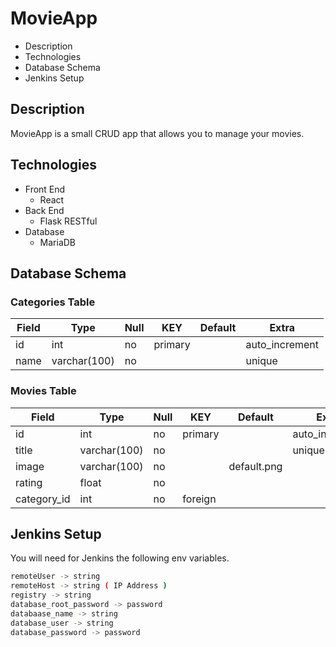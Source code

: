 # MovieApp

* Description
* Technologies
* Database Schema
* Jenkins Setup


## Description

MovieApp is a small CRUD app that allows you to manage your movies.

## Technologies

* Front End
	* React
* Back End 
	* Flask RESTful
* Database
	* MariaDB

## Database Schema

### Categories Table

| Field | Type         | Null | KEY     | Default | Extra          |
|-------|--------------|------|---------|---------|----------------|
| id    | int          | no   | primary |         | auto_increment |
| name  | varchar(100) | no   |         |         | unique         |

### Movies Table

| Field       | Type         | Null | KEY     | Default     | Extra          |
|-------------|--------------|------|---------|-------------|----------------|
| id          | int          | no   | primary |             | auto_increment |
| title       | varchar(100) | no   |         |             | unique         |
| image       | varchar(100) | no   |         | default.png |                |
| rating      | float        | no   |         |             |                |
| category_id | int          | no   | foreign |             |                |

## Jenkins Setup

You will need for Jenkins the following env variables.
```bash
remoteUser -> string
remoteHost -> string ( IP Address )
registry -> string
database_root_password -> password
databaase_name -> string
database_user -> string
database_password -> password
```
